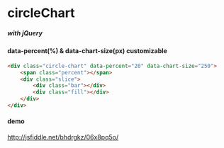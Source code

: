 # circleChart
##### with jQuery

#### data-percent(%) & data-chart-size(px) customizable
```html
<div class="circle-chart" data-percent="20" data-chart-size="250">
    <span class="percent"></span>
    <div class="slice">
        <div class="bar"></div>
        <div class="fill"></div>
    </div>
</div>
```

#### demo
http://jsfiddle.net/bhdrgkz/06x8pq5o/
